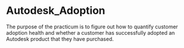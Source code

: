 # Autodesk_Adoption
The purpose of the practicum is to figure out how to quantify customer adoption health and whether a customer has successfully adopted an Autodesk product that they have purchased.
